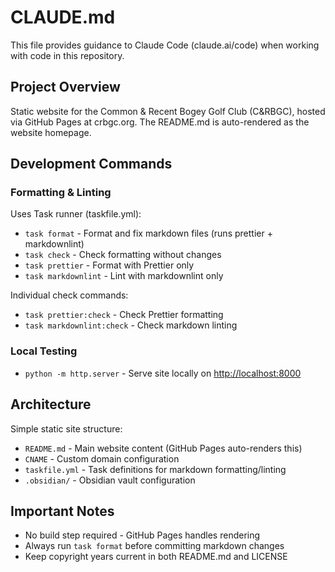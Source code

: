 # CLAUDE.md

This file provides guidance to Claude Code (claude.ai/code) when working with code in this repository.

## Project Overview

Static website for the Common & Recent Bogey Golf Club (C&RBGC), hosted via GitHub Pages at crbgc.org. The README.md is auto-rendered as the website homepage.

## Development Commands

### Formatting & Linting

Uses Task runner (taskfile.yml):
- `task format` - Format and fix markdown files (runs prettier + markdownlint)
- `task check` - Check formatting without changes
- `task prettier` - Format with Prettier only
- `task markdownlint` - Lint with markdownlint only

Individual check commands:
- `task prettier:check` - Check Prettier formatting
- `task markdownlint:check` - Check markdown linting

### Local Testing

- `python -m http.server` - Serve site locally on <http://localhost:8000>

## Architecture

Simple static site structure:
- `README.md` - Main website content (GitHub Pages auto-renders this)
- `CNAME` - Custom domain configuration
- `taskfile.yml` - Task definitions for markdown formatting/linting
- `.obsidian/` - Obsidian vault configuration

## Important Notes

- No build step required - GitHub Pages handles rendering
- Always run `task format` before committing markdown changes
- Keep copyright years current in both README.md and LICENSE
